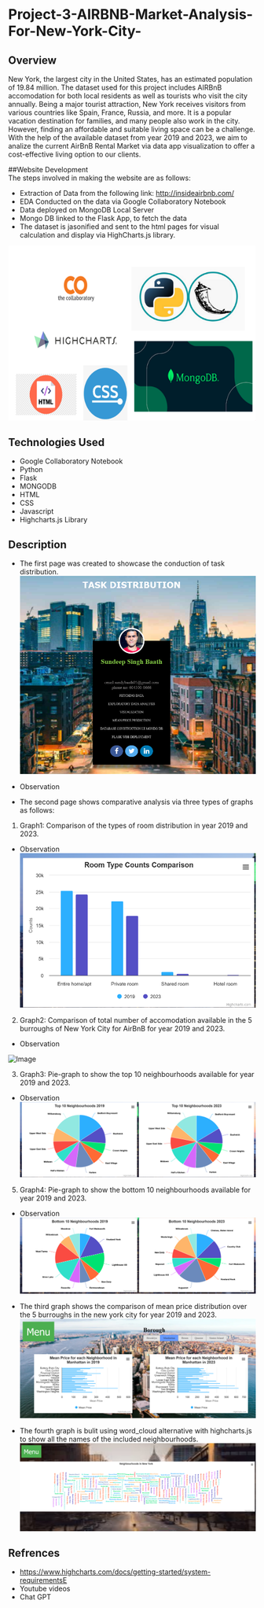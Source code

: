# Project-3-AIRBNB-Market-Analysis-For-New-York-City-

## Overview 
New York, the largest city in the United States, has an estimated population of 19.84 million. The dataset used for this project includes AIRBnB accomodation for both local residents as well as tourists who visit the city annually. Being a major tourist attraction, New York receives visitors from various countries like Spain, France, Russia, and more. It is a popular vacation destination for families, and many people also work in the city. However, finding an affordable and suitable living space can be a challenge. With the help of the available dataset from year 2019 and 2023, we aim to analize the current AirBnB Rental Market via data app visualization to offer a cost-effective living option to our clients.

##Website Development  
The steps involved in making the website are as follows:
* Extraction of Data from the following link: http://insideairbnb.com/
* EDA Conducted on the data via Google Collaboratory Notebook
* Data deployed on MongoDB Local Server
* Mongo DB linked to the Flask App, to fetch the data 
* The dataset is jasonified and sent to the html pages for visual calculation and display via HighCharts.js library.

![image](/Images/All_Tech.png)
## Technologies Used 
* Google Collaboratory Notebook
* Python
* Flask
* MONGODB
* HTML
* CSS
* Javascript
* Highcharts.js Library


## Description 

* The first page was created to showcase the conduction of task distribution.
![image](/Images/ImageNo1.png)

 - Observation

* The second page shows comparative analysis via three types of graphs as follows:
1. Graph1: Comparison of the types of room distribution in year 2019 and 2023.

 - Observation
![Image](/Images/Image2.png)

2. Graph2: Comparison of total number of accomodation available in the 5 burroughs of New York City for AirBnB for year 2019 and 2023.

- Observation

![Image](/Images/Image3.png)

3. Graph3: Pie-graph to show the top 10 neighbourhoods available for year 2019 and 2023.

- Observation
![Image](/Images/Image4.png)
  
5. Graph4: Pie-graph to show the bottom 10 neighbourhoods available for year 2019 and 2023.
   
- Observation
![Image](/Images/Image5.png)



* The third graph shows the comparison of mean price distribution over the 5 burroughs in the new york city for year 2019 and 2023. 
![Image](/Images/Image6.png)

* The fourth graph is bulit using word_cloud alternative with highcharts.js to show all the names of the included neighbourhoods.
![Image](/Images/image7.png)





## Refrences
 - https://www.highcharts.com/docs/getting-started/system-requirementsE
 - Youtube videos
 - Chat GPT




